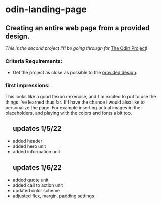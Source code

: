 # odin-landing-page
<h2>Creating an entire web page from a provided design.</h2>
<p><em>This is the second project I'll be going through for </em><a href="https://www.theodinproject.com/">The Odin Project</a>!</p>
<h3>Criteria Requirements:</h3>
<ul>
  <li>Get the project as close as possible to the <a href="https://github.com/thejourneyville/odin-landing-page/blob/main/source-images/odin-project-landing-page-original-image.png">provided design</a>.</li>
</ul>
<h3>first impressions:</h3>
<p>This looks like a good flexbox exercise, and I'm excited to put to use the things I've learned thus far. If I have the chance I would also like to personalize the page. For example inserting actual images in the placeholders, and playing with the colors and fonts a bit too.</p>

<ul><h2>updates 1/5/22</h2>
  <li>added header</li>
  <li>added hero unit</li>
  <li>added information unit</li>
</ul>

<ul><h2>updates 1/6/22</h2>
  <li>added quote unit</li>
  <li>added call to action unit</li>
  <li>updated color scheme</li>
  <li>adjusted flex, margin, padding settings</li>
</ul>

